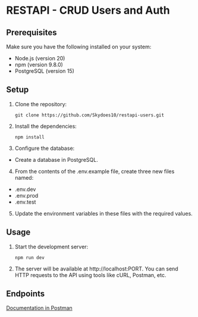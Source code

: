 # RESTAPI - CRUD Users and Auth

## Prerequisites

Make sure you have the following installed on your system:

-   Node.js (version 20)
-   npm (version 9.8.0)
-   PostgreSQL (version 15)

## Setup

1. Clone the repository:

    ```shell
    git clone https://github.com/Skydoes10/restapi-users.git

    ```

2. Install the dependencies:

    ```shell
    npm install
    ```

3. Configure the database:

-   Create a database in PostgreSQL.

4. From the contents of the .env.example file, create three new files named:

-   .env.dev
-   .env.prod
-   .env.test

5. Update the environment variables in these files with the required values.

## Usage

1. Start the development server:

    ```shell
    npm run dev
    ```

2. The server will be available at http://localhost:PORT. You can send HTTP requests to the API using tools like cURL, Postman, etc.

## Endpoints

[Documentation in Postman](https://documenter.getpostman.com/view/20985153/2s946bCag8)
